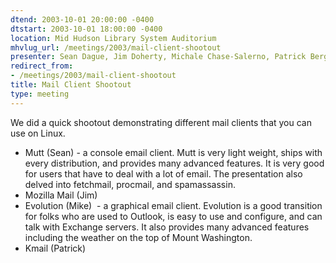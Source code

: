 ```yaml
---
dtend: 2003-10-01 20:00:00 -0400
dtstart: 2003-10-01 18:00:00 -0400
location: Mid Hudson Library System Auditorium
mhvlug_url: /meetings/2003/mail-client-shootout
presenter: Sean Dague, Jim Doherty, Michale Chase-Salerno, Patrick Berge
redirect_from:
- /meetings/2003/mail-client-shootout
title: Mail Client Shootout
type: meeting
---
```



We did a quick shootout demonstrating different mail clients that you can use on Linux.
- Mutt (Sean) - a console email client. Mutt is very light weight, ships with every distribution, and provides many advanced features. It is very good for users that have to deal with a lot of email. The presentation also delved into fetchmail, procmail, and spamassassin. 
- Mozilla Mail (Jim)
- Evolution (Mike)  - a graphical email client. Evolution is a good transition for folks who are used to Outlook, is easy to use and configure, and can talk with Exchange servers. It also provides many advanced features including the weather on the top of Mount Washington. 
- Kmail (Patrick)